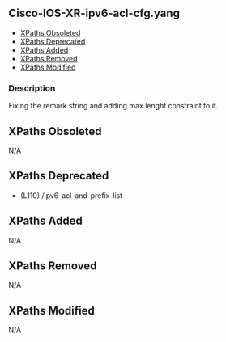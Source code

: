 ## Cisco-IOS-XR-ipv6-acl-cfg.yang

- [XPaths Obsoleted](#xpaths-obsoleted)
- [XPaths Deprecated](#xpaths-deprecated)
- [XPaths Added](#xpaths-added)
- [XPaths Removed](#xpaths-removed)
- [XPaths Modified](#xpaths-modified)

### Description

Fixing the remark string and adding max lenght constraint to it.

## XPaths Obsoleted

N/A

## XPaths Deprecated

- (L110)	/ipv6-acl-and-prefix-list

## XPaths Added

N/A

## XPaths Removed

N/A

## XPaths Modified

N/A


